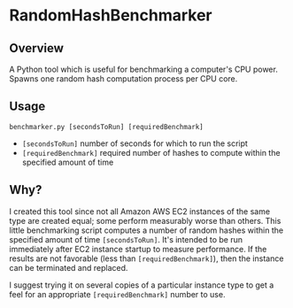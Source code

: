 RandomHashBenchmarker
=====================

Overview
--------

A Python tool which is useful for benchmarking a computer's CPU power. Spawns one random hash computation process per CPU core.

Usage
-----

`benchmarker.py [secondsToRun] [requiredBenchmark]`

* `[secondsToRun]` number of seconds for which to run the script
* `[requiredBenchmark]` required number of hashes to compute within the specified amount of time

Why?
----

I created this tool since not all Amazon AWS EC2 instances of the same type are created equal; some perform measurably worse than others. This little benchmarking script computes a number of random hashes within the specified amount of time `[secondsToRun]`. It's intended to be run immediately after EC2 instance startup to measure performance. If the results are not favorable (less than `[requiredBenchmark]`), then the instance can be terminated and replaced.

I suggest trying it on several copies of a particular instance type to get a feel for an appropriate `[requiredBenchmark]` number to use.
